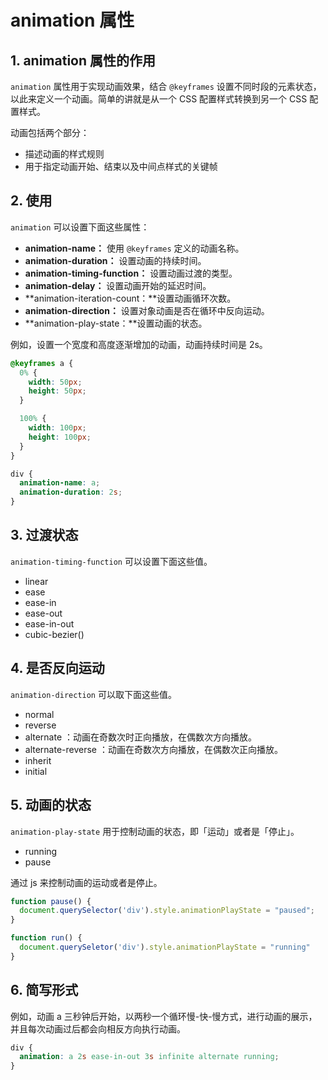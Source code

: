 # animation 属性

## 1. animation 属性的作用
`animation` 属性用于实现动画效果，结合 `@keyframes` 设置不同时段的元素状态，以此来定义一个动画。简单的讲就是从一个 CSS 配置样式转换到另一个 CSS 配置样式。

动画包括两个部分：

- 描述动画的样式规则
- 用于指定动画开始、结束以及中间点样式的关键帧



## 2. 使用
`animation` 可以设置下面这些属性：

- **animation-name：** 使用 `@keyframes` 定义的动画名称。
- **animation-duration：**  设置动画的持续时间。
- **animation-timing-function：** 设置动画过渡的类型。
- **animation-delay：** 设置动画开始的延迟时间。
- **animation-iteration-count：**设置动画循环次数。
- **animation-direction：**  设置对象动画是否在循环中反向运动。
- **animation-play-state：**设置动画的状态。



例如，设置一个宽度和高度逐渐增加的动画，动画持续时间是 2s。
```css
@keyframes a {
  0% {
    width: 50px;
    height: 50px;
  }

  100% {
    width: 100px;
    height: 100px;
  }
}
```

```css
div {
  animation-name: a;
  animation-duration: 2s;
}
```



## 3. 过渡状态

`animation-timing-function` 可以设置下面这些值。

- linear
- ease
- ease-in
- ease-out
- ease-in-out
- cubic-bezier()



## 4. 是否反向运动
`animation-direction` 可以取下面这些值。

- normal
- reverse
- alternate ：动画在奇数次时正向播放，在偶数次方向播放。
- alternate-reverse ：动画在奇数次方向播放，在偶数次正向播放。
- inherit
- initial



## 5. 动画的状态
`animation-play-state` 用于控制动画的状态，即「运动」或者是「停止」。

- running
- pause

通过 js 来控制动画的运动或者是停止。

```js
function pause() {
  document.querySelector('div').style.animationPlayState = "paused";
}

function run() {
  document.querySeletor('div').style.animationPlayState = "running"
}
```



## 6. 简写形式

例如，动画 a 三秒钟后开始，以两秒一个循环慢-快-慢方式，进行动画的展示，并且每次动画过后都会向相反方向执行动画。

```css
div {
  animation: a 2s ease-in-out 3s infinite alternate running;
}
```